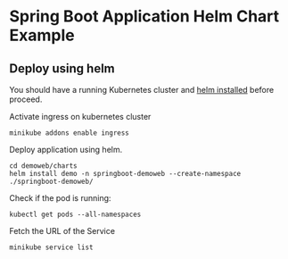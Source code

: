 # Spring Boot Application Helm Chart Example



## Deploy using helm


You should have a running Kubernetes cluster and [helm installed](https://docs.helm.sh/using_helm/#installing-helm) before proceed.

Activate ingress on kubernetes cluster
```
minikube addons enable ingress
```

Deploy application using helm.

```
cd demoweb/charts
helm install demo -n springboot-demoweb --create-namespace ./springboot-demoweb/ 
```

Check if the pod is running:

```
kubectl get pods --all-namespaces
```

Fetch the URL of the Service

```
minikube service list  
```
